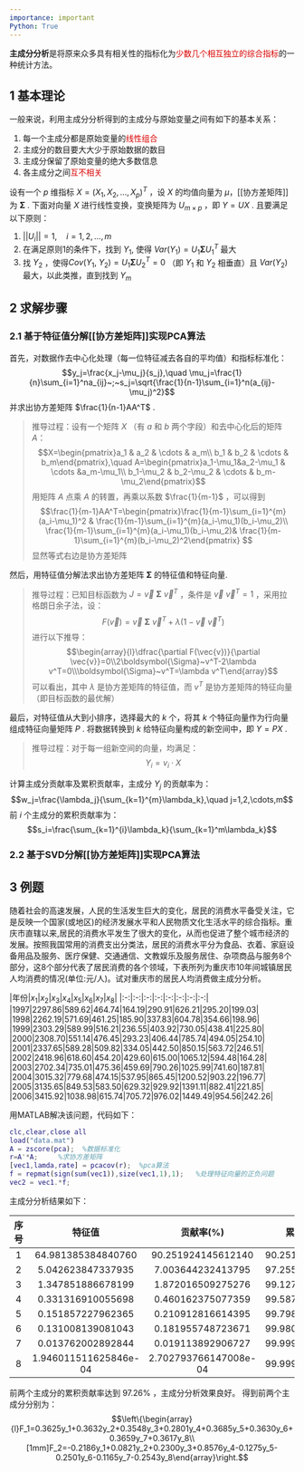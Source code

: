 ```yaml
---
importance: important
Python: True
---
```

**主成分分析**是将原来众多具有相关性的指标化为<font color = dark red>少数几个相互独立的综合指标</font>的一种统计方法。

## 1 基本理论
一般来说，利用主成分分析得到的主成分与原始变量之间有如下的基本关系：
1. 每一个主成分都是原始变量的<font color = dark red>线性组合</font>
2. 主成分的数目要大大少于原始数据的数目
3. 主成分保留了原始变量的绝大多数信息
4. 各主成分之间<font color = dark red>互不相关</font>

设有一个 $p$ 维指标 $X=(X_1,X_2,\ldots,X_p)^T$  ，设 $X$ 的均值向量为 $\mu$，[[协方差矩阵]]为 $\boldsymbol{\Sigma}$ . 下面对向量 $X$ 进行线性变换，变换矩阵为 $U_{m\times p}$ ，即 $Y=UX$ . 且要满足以下原则：
1. $||U_i||=1,\quad i=1,2,\ldots,m$
2. 在满足原则1的条件下，找到 $Y_1$, 使得 $Var(Y_1)=U_1\boldsymbol{\Sigma}U_1^T$ 最大
3. 找 $Y_2$ ，使得$Cov(Y_1,~Y_2)=U_1\boldsymbol{\Sigma}U_2^T=0$  （即 $Y_1$ 和 $Y_2$ 相垂直）且 $Var(Y_2)$ 最大，以此类推，直到找到 $Y_m$ 

## 2 求解步骤

### 2.1 基于特征值分解[[协方差矩阵]]实现PCA算法
首先，对数据作去中心化处理（每一位特征减去各自的平均值）和指标标准化：$$y_j=\frac{x_j-\mu_j}{s_j},\quad \mu_j=\frac{1}{n}\sum_{i=1}^na_{ij}~;~s_j=\sqrt{\frac{1}{n-1}\sum_{i=1}^n(a_{ij}-\mu_j)^2}$$ 
并求出协方差矩阵 $\frac{1}{n-1}AA^T$ .
> 推导过程：设有一个矩阵 $X$ （有 $a$ 和 $b$ 两个字段）和去中心化后的矩阵 $A$：$$X=\begin{pmatrix}a_1 & a_2 & \cdots & a_m\\ b_1 & b_2 & \cdots & b_m\end{pmatrix},\quad A=\begin{pmatrix}a_1-\mu_1&a_2-\mu_1 & \cdots &a_m-\mu_1\\ b_1-\mu_2 & b_2-\mu_2 & \cdots & b_m-\mu_2\end{pmatrix}$$ 
> 用矩阵 $A$ 点乘 $A$ 的转置，再乘以系数 $\frac{1}{m-1}$ ，可以得到 $$\frac{1}{m-1}AA^T=\begin{pmatrix}\frac{1}{m-1}\sum_{i=1}^{m}(a_i-\mu_1)^2 & \frac{1}{m-1}\sum_{i=1}^{m}(a_i-\mu_1)(b_i-\mu_2)\\ \frac{1}{m-1}\sum_{i=1}^{m}(a_i-\mu_1)(b_i-\mu_2)& \frac{1}{m-1}\sum_{i=1}^{m}(b_i-\mu_2)^2\end{pmatrix} $$ 
> 显然等式右边是协方差矩阵

然后，用特征值分解法求出协方差矩阵 $\boldsymbol{\Sigma}$ 的特征值和特征向量.
> 推导过程：已知目标函数为 $J=\vec{v}~\boldsymbol{\Sigma}~\vec{v}^T$  ，条件是 $\vec{v}~\vec{v}^T=1$ ，采用拉格朗日余子法，设：$$F(\vec{v})=\vec{v}~\boldsymbol{\Sigma}~\vec{v}^T+\lambda(1-\vec{v}~\vec{v}^T)$$ 
> 进行以下推导：$$\begin{array}{l}\dfrac{\partial F(\vec{v})}{\partial \vec{v}}=0\\2\boldsymbol{\Sigma}~v^T-2\lambda v^T=0\\\boldsymbol{\Sigma}~v^T=\lambda v^T\end{array}$$ 
> 可以看出，其中 $\lambda$ 是协方差矩阵的特征值，而 $v^T$ 是协方差矩阵的特征向量（即目标函数的最优解）

最后，对特征值从大到小排序，选择最大的 $k$ 个，将其 $k$ 个特征向量作为行向量组成特征向量矩阵 $P$ . 将数据转换到 $k$ 给特征向量构成的新空间中，即 $Y=PX$ .
> 推导过程：对于每一组新空间的向量，均满足：$$Y_i=v_i\cdot X$$  

计算主成分贡献率及累积贡献率，主成分 $Y_j$ 的贡献率为：$$w_j=\frac{\lambda_j}{\sum_{k=1}^{m}\lambda_k},\quad j=1,2,\cdots,m$$ 
前 $i$ 个主成分的累积贡献率为：$$s_i=\frac{\sum_{k=1}^{i}\lambda_k}{\sum_{k=1}^m\lambda_k}$$ 
### 2.2 基于SVD分解[[协方差矩阵]]实现PCA算法

## 3 例题
随着社会的高速发展，人民的生活发生巨大的变化，居民的消费水平备受关注，它是反映一个国家(或地区)的经济发展水平和人民物质文化生活水平的综合指标。重庆市直辖以来,居民的消费水平发生了很大的变化，从而也促进了整个城市经济的发展。按照我国常用的消费支出分类法，居民的消费水平分为食品、衣着、家庭设备用品及服务、医疗保健、交通通信、文教娱乐及服务居住、杂项商品与服务8个部分，这8个部分代表了居民消费的各个领域，下表所列为重庆市10年间城镇居民人均消费的情况(单位:元/人)。试对重庆市的居民人均消费做主成分分析。

|年份|$x_1$|$x_2$|$x_3$|$x_4$|$x_5$|$x_6$|$x_7$|$x_8$|
|:-:|:-:|:-:|:-:|:-:|:-:|:-:|:-:|
|1997|2297.86|589.62|464.74|164.19|290.91|626.21|295.20|199.03|
|1998|2262.19|571.69|461.25|185.90|337.83|604.78|354.66|198.96|
|1999|2303.29|589.99|516.21|236.55|403.92|730.05|438.41|225.80|
|2000|2308.70|551.14|476.45|293.23|406.44|785.74|494.05|254.10|
|2001|2337.65|589.28|509.82|334.05|442.50|850.15|563.72|246.51|
|2002|2418.96|618.60|454.20|429.60|615.00|1065.12|594.48|164.28|
|2003|2702.34|735.01|475.36|459.69|790.26|1025.99|741.60|187.81|
|2004|3015.32|779.68|474.15|537.95|865.45|1200.52|903.22|196.77|
|2005|3135.65|849.53|583.50|629.32|929.92|1391.11|882.41|221.85|
|2006|3415.92|1038.98|615.74|705.72|976.02|1449.49|954.56|242.26|

用MATLAB解决该问题，代码如下：
```matlab
clc,clear,close all
load("data.mat")
A = zscore(pca);  %数据标准化
r=A'*A;     %求协方差矩阵
[vec1,lamda,rate] = pcacov(r);  %pca算法
f = repmat(sign(sum(vec1)),size(vec1,1),1);   %处理特征向量的正负问题
vec2 = vec1.*f;
```

主成分分析结果如下：

|序号|特征值|贡献率(%)|累计贡献率(%)|
|:-:|:-:|:-:|:-:|
|1|64.981385384840760|90.251924145612140|90.251924145612140|
|2|5.042623847337935|7.003644232413795|97.255568378025930|
|3|1.347851886678199|1.872016509275276|99.127584887301200|
|4|0.331316910055698|0.460162375077359|99.587747262378560|
|5|0.151857227962365|0.210912816614395|99.798660078992950|
|6|0.131008139081043|0.181955748723671|99.980615827716620|
|7|0.013762002892844|0.019113892906727|99.999729720623350|
|8|1.946011511625846e-04|2.702793766147008e-04|99.999999999999960|

前两个主成分的累积贡献率达到 $97.26\%$ ，主成分分析效果良好。
得到前两个主成分分别为：$$\left\{\begin{array}{l}F_1=0.3625y_1+0.3632y_2+0.3548y_3+0.2801y_4+0.3685y_5+0.3630y_6+0.3659y_7+0.3617y_8\\[1mm]F_2=-0.2186y_1+0.0821y_2+0.2300y_3+0.8576y_4-0.1275y_5-0.2501y_6-0.1165y_7-0.2543y_8\end{array}\right.$$ 